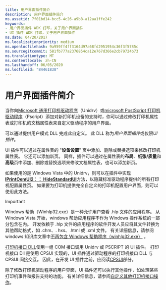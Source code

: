 ```yaml
---
title: 用户界面插件简介
description: 用户界面插件简介
ms.assetid: 7f01bd14-bcc5-4c26-a9b8-a12aa1ffe242
keywords:
- 用户界面插件 WDK 打印，关于用户界面插件
- UI 插件 WDK 打印，关于用户界面插件
ms.date: 04/20/2017
ms.localizationpriority: medium
ms.openlocfilehash: 9a959ff4ff3164d97a68fd2951954c36f3f5785c
ms.sourcegitcommit: 581fb777a2376854ca12e767d366e2cb79724b73
ms.translationtype: MT
ms.contentlocale: zh-CN
ms.lasthandoff: 06/05/2020
ms.locfileid: "84461838"
---
```

# <a name="introduction-to-user-interface-plug-ins"></a>用户界面插件简介

当你向[Microsoft 通用打印机驱动程序](microsoft-universal-printer-driver.md)（Unidrv）或[microsoft PostScript 打印机驱动程序](microsoft-postscript-printer-driver.md)（Pscript）添加对新打印机设备的支持时，你可以通过修改打印机属性表或打印机的文档属性表来自定义驱动程序的用户界面。

可以通过提供用户模式 DLL 完成此自定义。 此 DLL 称为*用户界面插件*或仅限*UI 插件*。

UI 插件可以通过在属性表的 "**设备设置**" 页中添加、删除或替换选项来修改打印机属性表。 它还可以添加新页。 同样，插件可以通过在属性表的**布局**、**纸张/质量**和**高级**页中添加、删除或替换选项来修改文档属性表，也可以添加新页。

如果使用的是 Windows Vista 中的 Unidrv，则可以在插件中实现[**IPrintOemUI2：： HideStandardUI**](https://docs.microsoft.com/windows-hardware/drivers/ddi/prcomoem/nf-prcomoem-iprintoemui2-hidestandardui)方法，以隐藏标准驱动程序提供的所有打印机配置属性页。 如果要为打印机提供完全自定义的打印机配置用户界面，则可以使用此方法。

> [!IMPORTANT]
> Windows 帮助（Winhlp32.exe）是一种允许用户查看 .hlp 文件的应用程序。 从 Windows Vista 开始，windows 帮助应用程序不作为 Windows 操作系统的一部分包含在内。 开发依赖于 .hlp 文件的应用程序的软件开发人员应将其文件转换为其他帮助格式，如 .chm、. hxs、.html 或 .xml 文件。 有关详细信息，请参阅 windows 知识库文章中[不再包含 Windows 帮助程序（winhlp32.exe）](https://go.microsoft.com/fwlink/p/?linkid=80917) 。

[打印机接口 DLL](printer-interface-dll.md)使用一组 COM 接口调用 Unidrv 或 PSCRIPT 的 UI 插件。 打印机接口 Dll 是使用 CPSUI 实现的，UI 插件通过驱动程序的打印机接口 DLL 与 CPSUI 间接交互。 因此，在开发 UI 插件之前，应阅读[CPSUI](common-property-sheet-user-interface.md)部分。

除了修改打印机驱动程序的用户界面，UI 插件还可以执行其他操作，如处理某些打印机事件和报告支持的功能。 有关详细信息，请参阅[自定义其他打印机接口操作](customizing-other-printer-interface-operations.md)。
